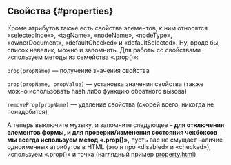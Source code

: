 ## Свойства {#properties}

Кроме атрибутов также есть свойства элементов, к ним относятся «selectedIndex», «tagName», «nodeName», «nodeType», «ownerDocument», «defaultChecked» и «defaultSelected». Ну, вроде бы, список невелик, можно и запомнить. Для работы со свойствами используем методы из семейства «.prop()»:

`prop(propName)` — получение значения свойства

`prop(propName, propValue)` — установка значения свойства (также можно использовать hash либо функцию обратного вызова)

`removeProp(propName)` — удаление свойства (скорей всего, никогда не понадобится)

А теперь выключите музыку, и запомните следующее – **для отключения элементов формы, и для проверки/изменения состояния чекбоксов мы всегда используем метод «.prop()»,** пусть вас не смущает наличие одноименных атрибутов в HTML (это я про «disabled» и «checked»), используем «.prop()» и точка (наглядный пример [property.html](http://anton.shevchuk.name/book/code/property.html))

